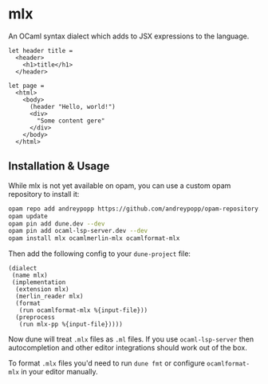 # mlx

An OCaml syntax dialect which adds to JSX expressions to the language.

```
let header title = 
  <header>
    <h1>title</h1>
  </header>

let page =
  <html>
    <body>
      (header "Hello, world!")
      <div>
        "Some content gere"
      </div>
    </body>
  </html>
```

## Installation & Usage

While mlx is not yet available on opam, you can use a custom opam repository to install it:
```sh
opam repo add andreypopp https://github.com/andreypopp/opam-repository.git
opam update
opam pin add dune.dev --dev
opam pin add ocaml-lsp-server.dev --dev
opam install mlx ocamlmerlin-mlx ocamlformat-mlx
```

Then add the following config to your `dune-project` file:
```
(dialect
 (name mlx)
 (implementation
  (extension mlx)
  (merlin_reader mlx)
  (format
   (run ocamlformat-mlx %{input-file}))
  (preprocess
   (run mlx-pp %{input-file}))))
```

Now dune will treat `.mlx` files as `.ml` files. If you use `ocaml-lsp-server`
then autocompletion and other editor integrations should work out of the box.

To format `.mlx` files you'd need to run `dune fmt` or configure
`ocamlformat-mlx` in your editor manually.
